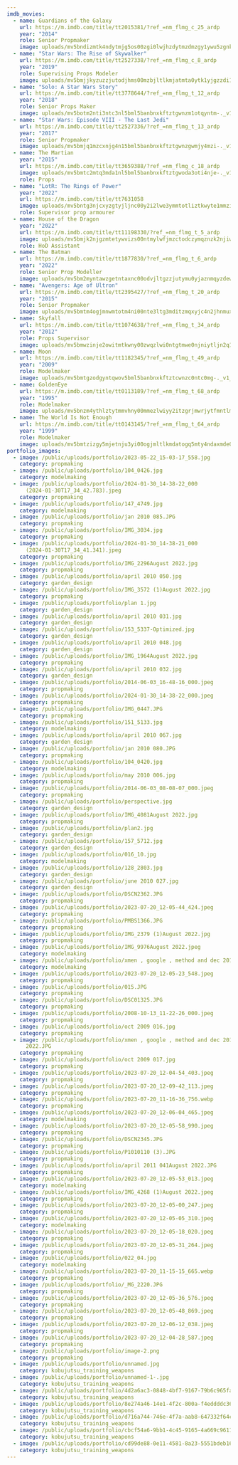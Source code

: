 ```yaml
---
imdb_movies:
  - name: Guardians of the Galaxy
    url: https://m.imdb.com/title/tt2015381/?ref_=nm_flmg_c_25_ardp
    year: "2014"
    role: Senior Propmaker
    image: uploads/mv5bndizmtk4ndytmjg5os00zgi0lwjhzdytmzdmzgy1ywu5zgnkxkeyxkfqcgdeqxvymti5nzuymtiz._v1_fmjpg_ux1012_.jpg
  - name: "Star Wars: The Rise of Skywalker"
    url: https://m.imdb.com/title/tt2527338/?ref_=nm_flmg_c_8_ardp
    year: "2019"
    role: Supervising Props Modeler
    image: uploads/mv5bmjjkyzuzzjutodjhms00mzbjltlkmjatmta0ytk1yjgzzdi1xkeyxkfqcgdeqxvyndq0mjg4nty-._v1_fmjpg_ux674_.jpg
  - name: "Solo: A Star Wars Story"
    url: https://m.imdb.com/title/tt3778644/?ref_=nm_flmg_t_12_ardp
    year: "2018"
    role: Senior Props Maker
    image: uploads/mv5botm2nti3ntc3nl5bml5banbnxkftztgwnzm1otqyntm-._v1_ql75_ux380_cr0-0-380-562_.jpg
  - name: "Star Wars: Episode VIII - The Last Jedi"
    url: https://m.imdb.com/title/tt2527336/?ref_=nm_flmg_t_13_ardp
    year: "2017"
    role: Senior Propmaker
    image: uploads/mv5bmjq1mzcxnjg4n15bml5banbnxkftztgwnzgwmjy4mzi-._v1_ql75_ux380_cr0-0-380-562_.jpg
  - name: The Martian
    year: "2015"
    url: https://m.imdb.com/title/tt3659388/?ref_=nm_flmg_c_18_ardp
    image: uploads/mv5bmtc2mtq3mda1nl5bml5banbnxkftztgwoda3oti4nje-._v1_ql75_uy562_cr0-0-380-562_.jpg
    role: Props
  - name: "LotR: The Rings of Power"
    year: "2022"
    url: https://m.imdb.com/title/tt7631058
    image: uploads/mv5bntg3njcxyzgtyjljnc00y2i2lwe3ymmtotliztkwyte1mmzixkeyxkfqcgdeqxvynty4ndc5mde-._v1_fmjpg_ux1080_.jpg
    role: Supervisor prop armourer
  - name: House of the Dragon
    year: "2022"
    url: https://m.imdb.com/title/tt11198330/?ref_=nm_flmg_t_5_ardp
    image: uploads/mv5bmjk2njgzmtetywvizs00ntmylwfjmzctodczymqznzk2njiwxkeyxkfqcgdeqxvymteymjm2ndc2._v1_ql75_ux380_cr0-0-380-562_.jpg
    role: HoD Assistant
  - name: The Batman
    url: https://m.imdb.com/title/tt1877830/?ref_=nm_flmg_t_6_ardp
    year: "2022"
    role: Senior Prop Modeller
    image: uploads/mv5bm2myntawzgetntaxnc00odvjltgzzjutymu0yjaznmqyzdewxkeyxkfqcgdeqxvyndc2ntg3nza-._v1_ql75_ux380_cr0-0-380-562_.jpg
  - name: "Avengers: Age of Ultron"
    url: https://m.imdb.com/title/tt2395427/?ref_=nm_flmg_t_20_ardp
    year: "2015"
    role: Senior Propmaker
    image: uploads/mv5bmtm4ogjmnwmtotm4ni00nte3ltg3mditzmqxyjc4n2jhnmuxxkeyxkfqcgdeqxvyntgzmdmzmtg-._v1_ql75_ux380_cr0-0-380-562_.jpg
  - name: Skyfall
    url: https://m.imdb.com/title/tt1074638/?ref_=nm_flmg_t_34_ardp
    year: "2012"
    role: Props Supervisor
    image: uploads/mv5bmwzinje2owitmtkwny00zwqzlwi0ntgtmwe0njniytljn2q1xkeyxkfqcgdeqxvynzawmjyxmza-._v1_ql75_ux380_cr0-0-380-562_.jpg
  - name: Moon
    url: https://m.imdb.com/title/tt1182345/?ref_=nm_flmg_t_49_ardp
    year: "2009"
    role: Modelmaker
    image: uploads/mv5bmtgzodgyntqwov5bml5banbnxkftztcwnzc0ntc0mg-._v1_ql75_uy562_cr1-0-380-562_.jpg
  - name: GoldenEye
    url: https://m.imdb.com/title/tt0113189/?ref_=nm_flmg_t_68_ardp
    year: "1995"
    role: Modelmaker
    image: uploads/mv5bnzm4ythlztytmmvhny00mmezlwiyy2itzgrjmwrjytfmntlmxkeyxkfqcgdeqxvymtewndu1mzey._v1_ql75_uy562_cr23-0-380-562_.jpg
  - name: The World Is Not Enough
    url: https://m.imdb.com/title/tt0143145/?ref_=nm_flmg_t_64_ardp
    year: "1999"
    role: Modelmaker
    image: uploads/mv5bmtzizgy5mjetnju3yi00ogjmltlkmdatogq5mty4ndaxmde0xkeyxkfqcgdeqxvymtuzmduznti3._v1_ql75_ux380_cr0-1-380-562_.jpg
portfolio_images:
  - image: /public/uploads/portfolio/2023-05-22_15-03-17_558.jpg
    category: propmaking
  - image: /public/uploads/portfolio/104_0426.jpg
    category: modelmaking
  - image: /public/uploads/portfolio/2024-01-30_14-38-22_000
      (2024-01-30T17_34_42.783).jpeg
    category: propmaking
  - image: /public/uploads/portfolio/147_4749.jpg
    category: modelmaking
  - image: /public/uploads/portfolio/jan 2010 085.JPG
    category: propmaking
  - image: /public/uploads/portfolio/IMG_3034.jpg
    category: propmaking
  - image: /public/uploads/portfolio/2024-01-30_14-38-21_000
      (2024-01-30T17_34_41.341).jpeg
    category: propmaking
  - image: /public/uploads/portfolio/IMG_2296August 2022.jpg
    category: propmaking
  - image: /public/uploads/portfolio/april 2010 050.jpg
    category: garden_design
  - image: /public/uploads/portfolio/IMG_3572 (1)August 2022.jpg
    category: propmaking
  - image: /public/uploads/portfolio/plan 1.jpg
    category: garden_design
  - image: /public/uploads/portfolio/april 2010 031.jpg
    category: garden_design
  - image: /public/uploads/portfolio/153_5337-Optimized.jpg
    category: garden_design
  - image: /public/uploads/portfolio/april 2010 048.jpg
    category: garden_design
  - image: /public/uploads/portfolio/IMG_1964August 2022.jpg
    category: propmaking
  - image: /public/uploads/portfolio/april 2010 032.jpg
    category: garden_design
  - image: /public/uploads/portfolio/2014-06-03_16-48-16_000.jpeg
    category: propmaking
  - image: /public/uploads/portfolio/2024-01-30_14-38-22_000.jpeg
    category: propmaking
  - image: /public/uploads/portfolio/IMG_0447.JPG
    category: propmaking
  - image: /public/uploads/portfolio/151_5133.jpg
    category: modelmaking
  - image: /public/uploads/portfolio/april 2010 067.jpg
    category: garden_design
  - image: /public/uploads/portfolio/jan 2010 080.JPG
    category: propmaking
  - image: /public/uploads/portfolio/104_0420.jpg
    category: modelmaking
  - image: /public/uploads/portfolio/may 2010 006.jpg
    category: propmaking
  - image: /public/uploads/portfolio/2014-06-03_08-08-07_000.jpeg
    category: propmaking
  - image: /public/uploads/portfolio/perspective.jpg
    category: garden_design
  - image: /public/uploads/portfolio/IMG_4081August 2022.jpg
    category: propmaking
  - image: /public/uploads/portfolio/plan2.jpg
    category: garden_design
  - image: /public/uploads/portfolio/157_5712.jpg
    category: garden_design
  - image: /public/uploads/portfolio/016_10.jpg
    category: modelmaking
  - image: /public/uploads/portfolio/128_2803.jpg
    category: garden_design
  - image: /public/uploads/portfolio/june 2010 027.jpg
    category: garden_design
  - image: /public/uploads/portfolio/DSCN2362.JPG
    category: propmaking
  - image: /public/uploads/portfolio/2023-07-20_12-05-44_424.jpeg
    category: propmaking
  - image: /public/uploads/portfolio/PMBS1366.JPG
    category: propmaking
  - image: /public/uploads/portfolio/IMG_2379 (1)August 2022.jpg
    category: propmaking
  - image: /public/uploads/portfolio/IMG_9976August 2022.jpeg
    category: modelmaking
  - image: /public/uploads/portfolio/xmen , google , method and dec 2010 068.JPG
    category: modelmaking
  - image: /public/uploads/portfolio/2023-07-20_12-05-23_548.jpeg
    category: propmaking
  - image: /public/uploads/portfolio/015.JPG
    category: propmaking
  - image: /public/uploads/portfolio/DSC01325.JPG
    category: propmaking
  - image: /public/uploads/portfolio/2008-10-13_11-22-26_000.jpeg
    category: propmaking
  - image: /public/uploads/portfolio/oct 2009 016.jpg
    category: propmaking
  - image: /public/uploads/portfolio/xmen , google , method and dec 2010 033August
      2022.JPG
    category: propmaking
  - image: /public/uploads/portfolio/oct 2009 017.jpg
    category: propmaking
  - image: /public/uploads/portfolio/2023-07-20_12-04-54_403.jpeg
    category: propmaking
  - image: /public/uploads/portfolio/2023-07-20_12-09-42_113.jpeg
    category: propmaking
  - image: /public/uploads/portfolio/2023-07-20_11-16-36_756.webp
    category: propmaking
  - image: /public/uploads/portfolio/2023-07-20_12-06-04_465.jpeg
    category: modelmaking
  - image: /public/uploads/portfolio/2023-07-20_12-05-58_990.jpeg
    category: propmaking
  - image: /public/uploads/portfolio/DSCN2345.JPG
    category: propmaking
  - image: /public/uploads/portfolio/P1010110 (3).JPG
    category: propmaking
  - image: /public/uploads/portfolio/april 2011 041August 2022.JPG
    category: propmaking
  - image: /public/uploads/portfolio/2023-07-20_12-05-53_013.jpeg
    category: modelmaking
  - image: /public/uploads/portfolio/IMG_4268 (1)August 2022.jpeg
    category: propmaking
  - image: /public/uploads/portfolio/2023-07-20_12-05-00_247.jpeg
    category: propmaking
  - image: /public/uploads/portfolio/2023-07-20_12-05-05_310.jpeg
    category: modelmaking
  - image: /public/uploads/portfolio/2023-07-20_12-05-18_020.jpeg
    category: propmaking
  - image: /public/uploads/portfolio/2023-07-20_12-05-31_264.jpeg
    category: propmaking
  - image: /public/uploads/portfolio/022_04.jpg
    category: modelmaking
  - image: /public/uploads/portfolio/2023-07-20_11-15-15_665.webp
    category: propmaking
  - image: /public/uploads/portfolio/_MG_2220.JPG
    category: propmaking
  - image: /public/uploads/portfolio/2023-07-20_12-05-36_576.jpeg
    category: propmaking
  - image: /public/uploads/portfolio/2023-07-20_12-05-48_869.jpeg
    category: propmaking
  - image: /public/uploads/portfolio/2023-07-20_12-06-12_038.jpeg
    category: propmaking
  - image: /public/uploads/portfolio/2023-07-20_12-04-28_587.jpeg
    category: propmaking
  - image: /public/uploads/portfolio/image-2.png
    category: propmaking
  - image: /public/uploads/portfolio/unnamed.jpg
    category: kobujutsu_training_weapons
  - image: /public/uploads/portfolio/unnamed-1-.jpg
    category: kobujutsu_training_weapons
  - image: /public/uploads/portfolio/4d2a6ac3-0848-4bf7-9167-79b6c965fa052024-01-29_14-58-59_000.jpg
    category: kobujutsu_training_weapons
  - image: /public/uploads/portfolio/8e274a46-14e1-4f2c-800a-f4eddddc36082024-01-29_15-03-07_000.jpeg
    category: kobujutsu_training_weapons
  - image: /public/uploads/portfolio/d716a744-746e-4f7a-aab8-647332f64c7b2024-01-29_14-57-33_000.jpg
    category: kobujutsu_training_weapons
  - image: /public/uploads/portfolio/cbcf54a6-9bb1-4c45-9165-4a669c9611342024-01-29_15-11-55_000.jpeg
    category: kobujutsu_training_weapons
  - image: /public/uploads/portfolio/cd99de88-0e11-4581-8a23-5551bdeb16ca2024-01-29_15-11-27_000.jpeg
    category: kobujutsu_training_weapons
---
```

